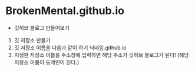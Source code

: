 # BrokenMental.github.io


- 깃허브 블로그 만들어보기

1. 깃 저장소 만들기
2. 깃 저장소 이름을 다음과 같이 하기 닉네임.github.io
3. 지정한 저장소 이름을 주소창에 입력하면 해당 주소가 깃허브 블로그가 된다! (해당 저장소 이름이 도메인이 된다.)
